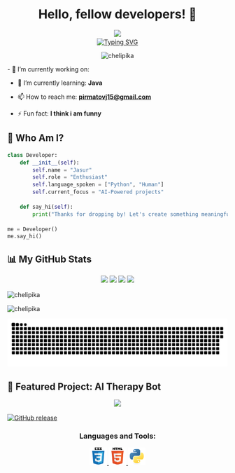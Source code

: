 <h1 align="center" class="heading-element" dir="auto">Hello, fellow developers! 👋</h1>
<div align="center">
  <img src="https://user-images.githubusercontent.com/74038190/225813708-98b745f2-7d22-48cf-9150-083f1b00d6c9.gif" autoplay width=600/>
</div>
<div align="center">
<a href="https://git.io/typing-svg"><img src="https://readme-typing-svg.demolab.com?font=Fira+Code&pause=1000&color=BA29F7&center=true&vCenter=true&multiline=true&random=true&width=458&lines=-Jasur+Pi-" alt="Typing SVG" /></a>
</div>
<div align="center" dir="auto">
  <p align="center"> <img src="https://komarev.com/ghpvc/?username=chelipika&label=Profile%20views&color=0e75b6&style=flat" alt="chelipika" /> </p>
</div>
- 🔭 I’m currently working on: 

- 🌱 I’m currently learning: **Java**

- 📫 How to reach me: **pirmatovj15@gmail.com**

- ⚡ Fun fact: **I think i am funny**
## 🤖 Who Am I?
```python
class Developer:
    def __init__(self):
        self.name = "Jasur"
        self.role = "Enthusiast"
        self.language_spoken = ["Python", "Human"]
        self.current_focus = "AI-Powered projects"
    
    def say_hi(self):
        print("Thanks for dropping by! Let's create something meaningful together!")

me = Developer()
me.say_hi()
```

## 📊 My GitHub Stats
<div align="center">
  <img height="180em" src="http://github-profile-summary-cards.vercel.app/api/cards/profile-details?username=chelipika&theme=aura"/>
  <img height="180em" src="http://github-profile-summary-cards.vercel.app/api/cards/repos-per-language?username=chelipika&theme=aura"/>
  <img height="180em" src="http://github-profile-summary-cards.vercel.app/api/cards/stats?username=chelipika&theme=aura"/>
  <img height="180em" src="http://github-profile-summary-cards.vercel.app/api/cards/productive-time?username=chelipika&theme=aura&utcOffset=5"/>
</div>
<p><img align="center" src="https://github-readme-stats.vercel.app/api/top-langs?username=chelipika&show_icons=true&locale=en&layout=compact" alt="chelipika" /></p>

<p><img align="center" src="https://github-readme-streak-stats.herokuapp.com/?user=chelipika&" alt="chelipika" /></p>


<img src="/snake.svg">

## 🚀 Featured Project: AI Therapy Bot
<div align="center">
  <img src="https://media.giphy.com/media/L1R1tvI9svkIWwpVYr/giphy.gif" width="400"/>
</div>

[![GitHub release](https://img.shields.io/github/v/release/chelipika/wikki)](https://github.com/chelipika/wikki/releases)


<h3 align="center">Languages and Tools:</h3>
<p align="center"> <a href="https://www.w3schools.com/css/" target="_blank" rel="noreferrer"> <img src="https://raw.githubusercontent.com/devicons/devicon/master/icons/css3/css3-original-wordmark.svg" alt="css3" width="40" height="40"/> </a> <a href="https://www.w3.org/html/" target="_blank" rel="noreferrer"> <img src="https://raw.githubusercontent.com/devicons/devicon/master/icons/html5/html5-original-wordmark.svg" alt="html5" width="40" height="40"/> </a> <a href="https://www.python.org" target="_blank" rel="noreferrer"> <img src="https://raw.githubusercontent.com/devicons/devicon/master/icons/python/python-original.svg" alt="python" width="40" height="40"/> </a> </p>
